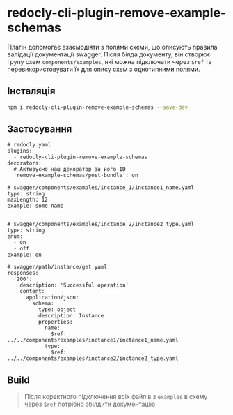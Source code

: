 # redocly-cli-plugin-remove-example-schemas
Плагін допомогає взаємодіяти з полями схеми, що описують правила валідації документації swagger.
Після білда документу, він створює групу схем `components/examples`, які можна підключати через `$ref` та перевикористовувати їх для опису схем з однотипними полями.

## Інсталяція
```sh
npm i redocly-cli-plugin-remove-example-schemas --save-dev
```
## Застосування
```
# redocly.yaml
plugins:
  - redocly-cli-plugin-remove-example-schemas
decorators:
  # Активуємо наш декоратор за його ID
  'remove-example-schemas/post-bundle': on
```
```
# swagger/components/examples/inctance_1/inctance1_name.yaml
type: string
maxLength: 12
example: some name


# swagger/components/examples/inctance_2/inctance2_type.yaml
type: string
enum:
  - on
  - off
example: on
```
```
# swagger/path/instance/get.yaml
responses:
  '200':
    description: 'Successful operation'
    content:
      application/json:
        schema:
          type: object
          description: Instance 
          properties:
            name: 
              $ref: ../../components/examples/inctance1/inctance1_name.yaml
            type: 
              $ref: ../../components/examples/inctance2/inctance2_type.yaml
```
## Build
> Після коректного підключення всіх файлів з `examples` в схему через `$ref` 
> потрібно збілдити документацію